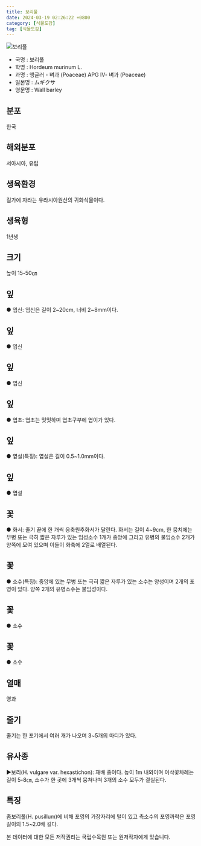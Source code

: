 ```yaml
---
title: 보리풀
date: 2024-03-19 02:26:22 +0800
category: [식물도감]
tag: [식물도감]
---
```




![보리풀](/fileUpload/plants/basic/Gramineae/Hordeum/420/420_20160726110352660files_th2.jpg)
- 국명 : 보리풀
- 학명 : Hordeum murinum L.
- 과명 : 앵글러 - 벼과 (Poaceae) APG Ⅳ- 벼과 (Poaceae)
- 일본명 : ムギクサ
- 영문명 : Wall barley


## 분포
한국
## 해외분포
서아시아, 유럽
## 생육환경
길가에 자라는 유라시아원산의 귀화식물이다.
## 생육형
1년생
## 크기
높이 15-50㎝
## 잎
● 엽신: 엽신은 길이 2~20cm, 너비 2~8mm이다.
## 잎
● 엽신
## 잎
● 엽신
## 잎
● 엽초: 엽초는 밋밋하며 엽초구부에 엽이가 있다.
## 잎
● 옆설(특징): 엽설은 길이 0.5~1.0mm이다.
## 잎
● 엽설
## 꽃
● 화서: 줄기 끝에 한 개씩 응축원추화서가 달린다. 화서는 길이 4~9cm, 한 뭉치에는 무병 또는 극히 짧은 자루가 있는 임성소수 1개가 중앙에 그리고 유병의 불임소수 2개가 양쪽에 모여 있으며 이들이 화축에 2열로 배열된다.
## 꽃
● 소수(특징): 중앙에 있는 무병 또는 극히 짧은 자루가 있는 소수는 양성이며 2개의 포영이 있다. 양쪽 2개의 유병소수는 불임성이다.
## 꽃
● 소수
## 꽃
● 소수
## 열매
영과
## 줄기
줄기는 한 포기에서 여러 개가 나오며 3~5개의 마디가 있다.
## 유사종
▶보리(H. vulgare var. hexastichon): 재배 종이다. 높이 1m 내외이며 이삭꽃차례는 길이 5-8㎝, 소수가 한 곳에 3개씩 뭉쳐나며 3개의 소수 모두가 결실된다.
## 특징
좀보리풀(H. pusillum)에 비해 포영의 가장자리에 털이 있고 측소수의 포영까락은 포영길이의 1.5~2.0배 길다.






본 데이터에 대한 모든 저작권리는 국립수목원 또는 원저작자에게 있습니다.
